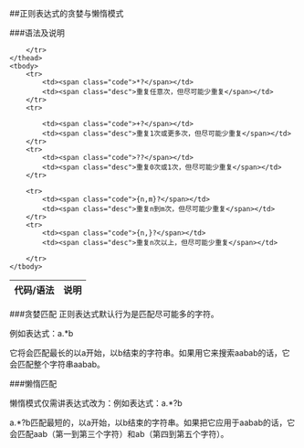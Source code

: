 ##正则表达式的贪婪与懒惰模式

###语法及说明
<table cellspacing="0">
	<thead>
		<tr>
			<th scope="col">代码/语法</th>
			<th scope="col">说明</th>

		</tr>
	</thead>
	<tbody>
		<tr>
			<td><span class="code">*?</span></td>
			<td><span class="desc">重复任意次，但尽可能少重复</span></td>
		</tr>
		<tr>

			<td><span class="code">+?</span></td>
			<td><span class="desc">重复1次或更多次，但尽可能少重复</span></td>
		</tr>
		<tr>
			<td><span class="code">??</span></td>
			<td><span class="desc">重复0次或1次，但尽可能少重复</span></td>
		</tr>

		<tr>
			<td><span class="code">{n,m}?</span></td>
			<td><span class="desc">重复n到m次，但尽可能少重复</span></td>
		</tr>
		<tr>
			<td><span class="code">{n,}?</span></td>
			<td><span class="desc">重复n次以上，但尽可能少重复</span></td>

		</tr>
	</tbody>
</table>


###贪婪匹配
正则表达式默认行为是匹配尽可能多的字符。

例如表达式：a.*b

它将会匹配最长的以a开始，以b结束的字符串。如果用它来搜索aabab的话，它会匹配整个字符串aabab。


###懒惰匹配

懒惰模式仅需讲表达式改为：例如表达式：a.*?b

a.*?b匹配最短的，以a开始，以b结束的字符串。如果把它应用于aabab的话，它会匹配aab（第一到第三个字符）和ab（第四到第五个字符）。